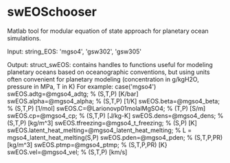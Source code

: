 # swEOSchooser
Matlab tool for modular equation of state approach for planetary ocean simulations.

Input:
string_EOS: 'mgso4', 'gsw302', 'gsw305'

Output:
struct_swEOS: contains handles to functions useful for modeling planetary oceans based on oceanographic conventions, but using units often convenient for planetary modeling (concentration in g/kgH2O, pressure in MPa, T in K)
For example:
case('mgso4')
        swEOS.adtg=@mgso4_adtg; % (S,T,P) [K/bar] 
        swEOS.alpha=@mgso4_alpha; % (S,T,P) [1/K] 
        swEOS.beta=@mgso4_beta; % (S,T,P) [1/mol]
        swEOS.C=@Larionovp01molalMgSO4; % (T,P) [S/m]
        swEOS.cp=@mgso4_cp; % (S,T,P) [J/kg-K]
        swEOS.dens=@mgso4_dens; % (S,T,P) [kg/m^3]
        swEOS.tfreezing=@mgso4_t_freezing; % (S,P) [K]
        swEOS.latent_heat_melting=@mgso4_latent_heat_melting; % L = mgso4_latent_heat_melting(S,P)
        swEOS.pden=@mgso4_pden; % (S,T,P,PR) [kg/m^3] 
        swEOS.ptmp=@mgso4_ptmp; % (S,T,P,PR) [K}
        swEOS.vel=@mgso4_vel; % (S,T,P) [km/s] 
